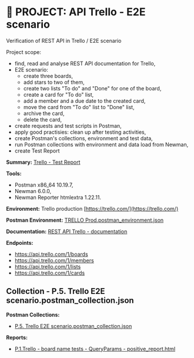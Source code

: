 # :file_folder: PROJECT: API Trello - E2E scenario
Verification of REST API in Trello / E2E scenario

Project scope:
- find, read and analyse REST API documentation for Trello,
- E2E scenario:
    - create three boards,
    - add stars to two of them,
    - create two lists "To do" and "Done" for one of the board,
    - create a card for "To do" list,
    - add a member and a due date to the created card,
    - move the card from "To do" list to "Done" list,
    - archive the card,
    - delete the card,
- create requests and test scripts in Postman,
- apply good practisies: clean up after testing activities,
- create Postman's collections, environment and test data,
- run Postman collections with environment and data load from Newman,
- create Test Report
  
**Summary:** [Trello - Test Report](https://drive.google.com/file/d/15d9UxWAi-sDo3G0BwWjzmtu9JhtX3BTi/view?usp=drive_link)

**Tools:**
- Postman x86_64 10.19.7,
- Newman 6.0.0,
- Newman Reporter htmlextra 1.22.11.

**Environment:** Trello production [https://trello.com/](https://trello.com/)

**Postman Environment:** [TRELLO Prod.postman_environment.json](https://drive.google.com/file/d/1pHBp8j-vs0dfUFYrQLaAOju6P-sHIQup/view?usp=drive_link)

**Documentation:** [REST API Trello - documentation](https://developer.atlassian.com/cloud/trello/rest/api-group-boards/#api-boards-post)

**Endpoints:** 
- https://api.trello.com/1/boards
- https://api.trello.com/1/members
- https://api.trello.com/1/lists
- https://api.trello.com/1/cards

## Collection - P.5. Trello E2E scenario.postman_collection.json

**Postman Collections:**
- [P.5. Trello E2E scenario.postman_collection.json](https://drive.google.com/file/d/1-u3nVRRlqkmEd7NTcXlvOrVfkNAEzAcA/view?usp=drive_link)

**Reports:**
- [P.1.Trello - board name tests - QueryParams - positive_report.html](https://drive.google.com/file/d/1UcBYL8Ke8I4R1i0aTGkUSnFWAWdewdat/view?usp=drive_link)

